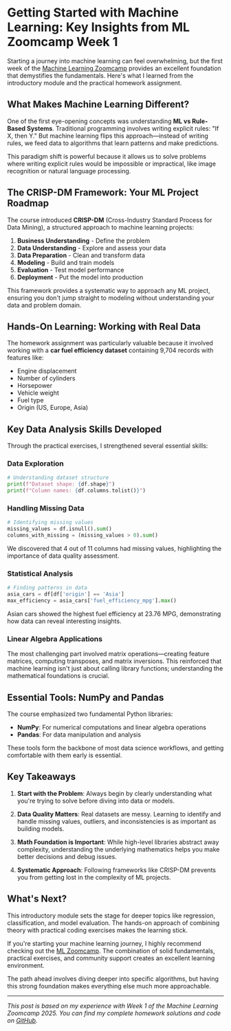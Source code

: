 # Getting Started with Machine Learning: Key Insights from ML Zoomcamp Week 1

Starting a journey into machine learning can feel overwhelming, but the first week of the [Machine Learning Zoomcamp](https://github.com/DataTalksClub/machine-learning-zoomcamp) provides an excellent foundation that demystifies the fundamentals. Here's what I learned from the introductory module and the practical homework assignment.

## What Makes Machine Learning Different?

One of the first eye-opening concepts was understanding **ML vs Rule-Based Systems**. Traditional programming involves writing explicit rules: "If X, then Y." But machine learning flips this approach—instead of writing rules, we feed data to algorithms that learn patterns and make predictions.

This paradigm shift is powerful because it allows us to solve problems where writing explicit rules would be impossible or impractical, like image recognition or natural language processing.

## The CRISP-DM Framework: Your ML Project Roadmap

The course introduced **CRISP-DM** (Cross-Industry Standard Process for Data Mining), a structured approach to machine learning projects:

1. **Business Understanding** - Define the problem
2. **Data Understanding** - Explore and assess your data
3. **Data Preparation** - Clean and transform data
4. **Modeling** - Build and train models
5. **Evaluation** - Test model performance
6. **Deployment** - Put the model into production

This framework provides a systematic way to approach any ML project, ensuring you don't jump straight to modeling without understanding your data and problem domain.

## Hands-On Learning: Working with Real Data

The homework assignment was particularly valuable because it involved working with a **car fuel efficiency dataset** containing 9,704 records with features like:
- Engine displacement
- Number of cylinders
- Horsepower
- Vehicle weight
- Fuel type
- Origin (US, Europe, Asia)

## Key Data Analysis Skills Developed

Through the practical exercises, I strengthened several essential skills:

### Data Exploration
```python
# Understanding dataset structure
print(f"Dataset shape: {df.shape}")
print(f"Column names: {df.columns.tolist()}")
```

### Handling Missing Data
```python
# Identifying missing values
missing_values = df.isnull().sum()
columns_with_missing = (missing_values > 0).sum()
```

We discovered that 4 out of 11 columns had missing values, highlighting the importance of data quality assessment.

### Statistical Analysis
```python
# Finding patterns in data
asia_cars = df[df['origin'] == 'Asia']
max_efficiency = asia_cars['fuel_efficiency_mpg'].max()
```

Asian cars showed the highest fuel efficiency at 23.76 MPG, demonstrating how data can reveal interesting insights.

### Linear Algebra Applications
The most challenging part involved matrix operations—creating feature matrices, computing transposes, and matrix inversions. This reinforced that machine learning isn't just about calling library functions; understanding the mathematical foundations is crucial.

## Essential Tools: NumPy and Pandas

The course emphasized two fundamental Python libraries:

- **NumPy**: For numerical computations and linear algebra operations
- **Pandas**: For data manipulation and analysis

These tools form the backbone of most data science workflows, and getting comfortable with them early is essential.

## Key Takeaways

1. **Start with the Problem**: Always begin by clearly understanding what you're trying to solve before diving into data or models.

2. **Data Quality Matters**: Real datasets are messy. Learning to identify and handle missing values, outliers, and inconsistencies is as important as building models.

3. **Math Foundation is Important**: While high-level libraries abstract away complexity, understanding the underlying mathematics helps you make better decisions and debug issues.

4. **Systematic Approach**: Following frameworks like CRISP-DM prevents you from getting lost in the complexity of ML projects.

## What's Next?

This introductory module sets the stage for deeper topics like regression, classification, and model evaluation. The hands-on approach of combining theory with practical coding exercises makes the learning stick.

If you're starting your machine learning journey, I highly recommend checking out the [ML Zoomcamp](https://github.com/DataTalksClub/machine-learning-zoomcamp). The combination of solid fundamentals, practical exercises, and community support creates an excellent learning environment.

The path ahead involves diving deeper into specific algorithms, but having this strong foundation makes everything else much more approachable.

---

*This post is based on my experience with Week 1 of the Machine Learning Zoomcamp 2025. You can find my complete homework solutions and code on [GitHub](https://github.com/alteezy/ml-zoomcamp-2025-homework1).*